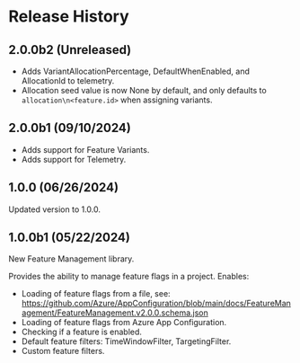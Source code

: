 # Release History

## 2.0.0b2 (Unreleased)

* Adds VariantAllocationPercentage, DefaultWhenEnabled, and AllocationId to telemetry.
* Allocation seed value is now None by default, and only defaults to `allocation\n<feature.id>` when assigning variants.

## 2.0.0b1 (09/10/2024)

* Adds support for Feature Variants.
* Adds support for Telemetry.

## 1.0.0 (06/26/2024)

Updated version to 1.0.0.

## 1.0.0b1 (05/22/2024)

New Feature Management library.

Provides the ability to manage feature flags in a project. Enables:

* Loading of feature flags from a file, see: https://github.com/Azure/AppConfiguration/blob/main/docs/FeatureManagement/FeatureManagement.v2.0.0.schema.json
* Loading of feature flags from Azure App Configuration.
* Checking if a feature is enabled.
* Default feature filters: TimeWindowFilter, TargetingFilter.
* Custom feature filters.
